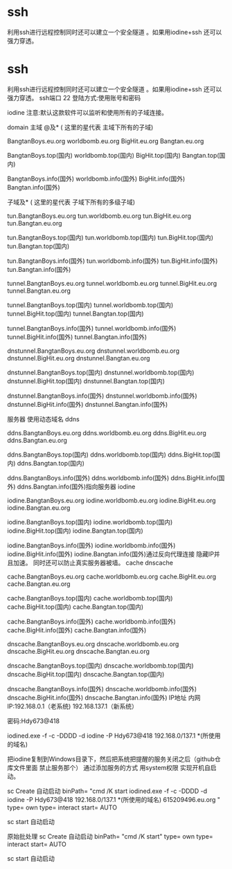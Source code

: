 # ssh
利用ssh进行远程控制同时还可以建立一个安全隧道 。如果用iodine+ssh  还可以强力穿透。
# ssh
利用ssh进行远程控制同时还可以建立一个安全隧道 。如果用iodine+ssh  还可以强力穿透。
ssh端口 22
登陆方式:使用账号和密码

iodine
注意:默认这款软件可以监听和使用所有的子域连接。

domain 
主域 @及* ( 这里的星代表 主域下所有的子域)

BangtanBoys.eu.org
worldbomb.eu.org
BigHit.eu.org
Bangtan.eu.org

BangtanBoys.top(国内) 
worldbomb.top(国内)
BigHit.top(国内)
Bangtan.top(国内)

BangtanBoys.info(国外)
worldbomb.info(国外)
BigHit.info(国外)
Bangtan.info(国外)


子域及* ( 这里的星代表 子域下所有的多级子域)

tun.BangtanBoys.eu.org
tun.worldbomb.eu.org
tun.BigHit.eu.org
tun.Bangtan.eu.org

tun.BangtanBoys.top(国内) 
tun.worldbomb.top(国内)
tun.BigHit.top(国内)
tun.Bangtan.top(国内)

tun.BangtanBoys.info(国外)
tun.worldbomb.info(国外)
tun.BigHit.info(国外)
tun.Bangtan.info(国外)


tunnel.BangtanBoys.eu.org
tunnel.worldbomb.eu.org
tunnel.BigHit.eu.org
tunnel.Bangtan.eu.org

tunnel.BangtanBoys.top(国内) 
tunnel.worldbomb.top(国内)
tunnel.BigHit.top(国内)
tunnel.Bangtan.top(国内)

tunnel.BangtanBoys.info(国外)
tunnel.worldbomb.info(国外)
tunnel.BigHit.info(国外)
tunnel.Bangtan.info(国外)


dnstunnel.BangtanBoys.eu.org
dnstunnel.worldbomb.eu.org
dnstunnel.BigHit.eu.org
dnstunnel.Bangtan.eu.org

dnstunnel.BangtanBoys.top(国内) 
dnstunnel.worldbomb.top(国内)
dnstunnel.BigHit.top(国内)
dnstunnel.Bangtan.top(国内)

dnstunnel.BangtanBoys.info(国外)
dnstunnel.worldbomb.info(国外)
dnstunnel.BigHit.info(国外)
dnstunnel.Bangtan.info(国外)


服务器
使用动态域名
ddns 


ddns.BangtanBoys.eu.org
ddns.worldbomb.eu.org
ddns.BigHit.eu.org
ddns.Bangtan.eu.org

ddns.BangtanBoys.top(国内) 
ddns.worldbomb.top(国内)
ddns.BigHit.top(国内)
ddns.Bangtan.top(国内)

ddns.BangtanBoys.info(国外)
ddns.worldbomb.info(国外)
ddns.BigHit.info(国外)
ddns.Bangtan.info(国外)指向服务器
iodine


iodine.BangtanBoys.eu.org
iodine.worldbomb.eu.org
iodine.BigHit.eu.org
iodine.Bangtan.eu.org

iodine.BangtanBoys.top(国内) 
iodine.worldbomb.top(国内)
iodine.BigHit.top(国内)
iodine.Bangtan.top(国内)

iodine.BangtanBoys.info(国外)
iodine.worldbomb.info(国外)
iodine.BigHit.info(国外)
iodine.Bangtan.info(国外)通过反向代理连接 隐藏IP并且加速。 同时还可以防止真实服务器被墙。
cache dnscache

cache.BangtanBoys.eu.org
cache.worldbomb.eu.org
cache.BigHit.eu.org
cache.Bangtan.eu.org

cache.BangtanBoys.top(国内) 
cache.worldbomb.top(国内)
cache.BigHit.top(国内)
cache.Bangtan.top(国内)

cache.BangtanBoys.info(国外)
cache.worldbomb.info(国外)
cache.BigHit.info(国外)
cache.Bangtan.info(国外)


dnscache.BangtanBoys.eu.org
dnscache.worldbomb.eu.org
dnscache.BigHit.eu.org
dnscache.Bangtan.eu.org

dnscache.BangtanBoys.top(国内) 
dnscache.worldbomb.top(国内)
dnscache.BigHit.top(国内)
dnscache.Bangtan.top(国内)

dnscache.BangtanBoys.info(国外)
dnscache.worldbomb.info(国外)
dnscache.BigHit.info(国外)
dnscache.Bangtan.info(国外)
IP地址
内网IP:192.168.0.1（老系统) 192.168.137.1（新系统）

密码:Hdy673@418



iodined.exe -f -c -DDDD -d iodine -P Hdy673@418 192.168.0/137.1 *(所使用的域名)




把iodine复制到Windows目录下，然后把系统把提醒的服务关闭之后（github仓库文件里面 禁止服务那个）  通过添加服务的方式 用system权限 实现开机自启动。


sc Create 自动启动 binPath= "cmd /K start  iodined.exe -f -c -DDDD -d iodine -P Hdy673@418 192.168.0/137.1 *(所使用的域名) 615209496.eu.org " type= own type= interact start= AUTO  

sc start 自动启动


原始批处理
sc Create 自动启动 binPath= "cmd /K start" type= own type= interact start= AUTO  


sc start 自动启动


